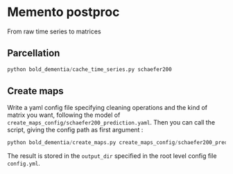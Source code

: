 # Memento postproc

From raw time series to matrices

## Parcellation
```python
python bold_dementia/cache_time_series.py schaefer200
```

## Create maps
Write a yaml config file specifying cleaning operations and the kind
of matrix you want, following the model 
of `create_maps_config/schaefer200_prediction.yaml`.
Then you can call the script, giving the config path as first argument :
```python
python bold_dementia/create_maps.py create_maps_config/schaefer200_prediction.yaml
```
The result is stored in the `output_dir`
specified in the root level config file `config.yml`.